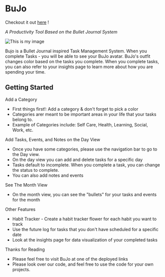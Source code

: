 # BuJo


Checkout it out [here](bujo.herokuapp.com) !

*A Productivity Tool Based on the Bullet Journal System*

![This is my image](./public/favicon.ico)

Bujo is a Bullet Journal inspired Task Management System. When you complete Tasks - you will be able to see your BuJo avatar. BuJo's outfit changes color based on the tasks you complete.
When you complete tasks, you can also refer to your insights page to learn more about how you are spending your time.


## Getting Started

Add a Category

* First things first!: Add a category & don't forget to pick a color
* Categories arer meant to be important areas in your life that your tasks belong to.
* Example of Categories include: Self Care, Health, Learning, Social, Work, etc.

Add Tasks, Events, and Notes on the Day View

* Once you have some categories, please use the navigation bar to go to the Day view. 
* On the day view you can add and delete tasks for a specific day
* Tasks default to incomplete. When you complete a task, you can change the status to complete.
* You can also add notes and events

See The Month View

* On the month view, you can see the "bullets" for your tasks and events for the month

Other Features

* Habit Tracker - Create a habit tracker flower for each habit you want to track
* Use the future log for tasks that you don't have scheduled for a specific date
* Look at the insights page for data visualization of your completed tasks

Thanks for Reading

* Please feel free to visit BuJo at one of the deployed links
* Please look over our code, and feel free to use the code for your own projects.
